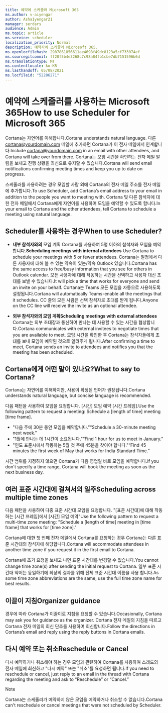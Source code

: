 ```yaml
---
title: 예약에 스케줄러 Microsoft 365
ms.author: v-aiyengar
author: AshaIyengar21
manager: serdars
audience: Admin
ms.topic: article
ms.service: scheduler
localization_priority: Normal
description: 예약자에 스케줄러 Microsoft 365.
ms.openlocfilehash: 2987861856611ae4698f49dc8123a5cf733074ef
ms.sourcegitcommit: ff20f5b4e3268c7c98a84fb1cbe7db7151596b6d
ms.translationtype: MT
ms.contentlocale: ko-KR
ms.lasthandoff: 05/08/2021
ms.locfileid: "52286271"
---
```

# <a name="how-to-use-scheduler-for-microsoft-365"></a><span data-ttu-id="795b6-103">예약에 스케줄러를 사용하는 Microsoft 365</span><span class="sxs-lookup"><span data-stu-id="795b6-103">How to use Scheduler for Microsoft 365</span></span>

<span data-ttu-id="795b6-104">Cortana는 자연어를 이해합니다.</span><span class="sxs-lookup"><span data-stu-id="795b6-104">Cortana understands natural language.</span></span> <span data-ttu-id="795b6-105">다른 cortana@yourdomain.com 메일에 추가하면 Cortana가 이 전자 메일에서 인계합니다.</span><span class="sxs-lookup"><span data-stu-id="795b6-105">Include cortana@yourdomain.com in an email with other attendees, and Cortana will take over from there.</span></span> <span data-ttu-id="795b6-106">Cortana는 모임 시간을 확인하는 전자 메일 알림을 보내고 진행 상황을 최신으로 유지할 수 있습니다.</span><span class="sxs-lookup"><span data-stu-id="795b6-106">Cortana will send email notifications confirming meeting times and keep you up to date on progress.</span></span>

<span data-ttu-id="795b6-107">스케줄러를 사용하려는 경우 모임할 사람 외에 Cortana의 전자 메일 주소를 전자 메일에 추가합니다.</span><span class="sxs-lookup"><span data-stu-id="795b6-107">To use Scheduler, add Cortana’s email address to your email in addition to the people you want to meeting with.</span></span> <span data-ttu-id="795b6-108">Cortana 및 다른 참석자에 대한 전자 메일에서 Cortana에게 자연어를 사용하여 모임을 예약할 수 있도록 합니다.</span><span class="sxs-lookup"><span data-stu-id="795b6-108">In your email to Cortana and the other attendees, tell Cortana to schedule a meeting using natural language.</span></span>  

## <a name="when-to-use-scheduler"></a><span data-ttu-id="795b6-109">Scheduler를 사용하는 경우</span><span class="sxs-lookup"><span data-stu-id="795b6-109">When to use Scheduler?</span></span>

- <span data-ttu-id="795b6-110">**내부 참석자와의** 모임 계획 Cortana를 사용하여 5명 이하의 참석자와 모임을 예약합니다.</span><span class="sxs-lookup"><span data-stu-id="795b6-110">**Scheduling meetings with internal attendees** Use Cortana to schedule your meetings with 5 or fewer attendees.</span></span> <span data-ttu-id="795b6-111">Cortana는 일정에서 다른 사용자에 대해 볼 수 있는 약속이 있는/약속 Outlook 있습니다.</span><span class="sxs-lookup"><span data-stu-id="795b6-111">Cortana has the same access to free/busy information that you see for others in Outlook calendar.</span></span> <span data-ttu-id="795b6-112">모든 사용자에 대해 작동하는 시간을 선택하고 사용자 대신 초대를 보낼 수 있습니다.</span><span class="sxs-lookup"><span data-stu-id="795b6-112">It will pick a time that works for everyone and send an invite on your behalf.</span></span> <span data-ttu-id="795b6-113">Cortana는 Teams 모든 모임을 자동으로 사용하도록 설정됩니다.</span><span class="sxs-lookup"><span data-stu-id="795b6-113">Cortana will automatically Teams-enable all the meetings that it schedules.</span></span> <span data-ttu-id="795b6-114">CC 줄의 모든 사람은 선택 참석자로 초대를 받게 됩니다.</span><span class="sxs-lookup"><span data-stu-id="795b6-114">Anyone on the CC line will receive the invite as an optional attendee.</span></span>  

- <span data-ttu-id="795b6-115">**외부 참석자와의 모임 계획**</span><span class="sxs-lookup"><span data-stu-id="795b6-115">**Scheduling meetings with external attendees**</span></span>  
<span data-ttu-id="795b6-116">Cortana는 외부 초대장과 통신하여 만나는 데 사용할 수 있는 시간을 협상합니다.</span><span class="sxs-lookup"><span data-stu-id="795b6-116">Cortana communicates with external invitees to negotiate times that you are available to meet.</span></span> <span data-ttu-id="795b6-117">모임 시간을 확인한 후 Cortana는 참석자들에게 초대를 보내 모임이 예약된 것으로 알려주게 됩니다.</span><span class="sxs-lookup"><span data-stu-id="795b6-117">After confirming a time to meet, Cortana sends an invite to attendees and notifies you that the meeting has been scheduled.</span></span>

## <a name="what-to-say-to-cortana"></a><span data-ttu-id="795b6-118">Cortana에게 어떤 말이 있나요?</span><span class="sxs-lookup"><span data-stu-id="795b6-118">What to say to Cortana?</span></span>

<span data-ttu-id="795b6-119">Cortana는 자연어를 이해하지만, 사용이 확정된 언어가 권장됩니다.</span><span class="sxs-lookup"><span data-stu-id="795b6-119">Cortana understands natural language, but concise language is recommended.</span></span> 

<span data-ttu-id="795b6-120">다음 패턴을 사용하여 모임을 요청합니다. [시간] 모임 예약 [시간 프레임].</span><span class="sxs-lookup"><span data-stu-id="795b6-120">Use the following pattern to request a meeting: Schedule a [length of time] meeting [time frame].</span></span>  

- <span data-ttu-id="795b6-121">"다음 주에 30분 동안 모임을 예약합니다."</span><span class="sxs-lookup"><span data-stu-id="795b6-121">“Schedule a 30-minute meeting next week.”</span></span>  
- <span data-ttu-id="795b6-122">"1월에 만나는 데 1시간이 소요됩니다."</span><span class="sxs-lookup"><span data-stu-id="795b6-122">“Find 1 hour for us to meet in January.”</span></span> 
- <span data-ttu-id="795b6-123">"인도 표준시에서 작동하는 5월 첫 주에 45분을 찾아야 합니다."</span><span class="sxs-lookup"><span data-stu-id="795b6-123">“Find 45 minutes the first week of May that works for India Standard Time.”</span></span> 

<span data-ttu-id="795b6-124">시간 범위를 지정하지 않으면 Cortana가 다음 영업일 바로 모임을 예약합니다.</span><span class="sxs-lookup"><span data-stu-id="795b6-124">If you don't specify a time range, Cortana will book the meeting as soon as the next business day.</span></span>

## <a name="scheduling-across-multiple-time-zones"></a><span data-ttu-id="795b6-125">여러 표준 시간대에 걸쳐서의 일주</span><span class="sxs-lookup"><span data-stu-id="795b6-125">Scheduling across multiple time zones</span></span>

<span data-ttu-id="795b6-126">다음 패턴을 사용하여 다중 표준 시간대 모임을 요청합니다. "[표준 시간대]에 대해 작동하는 [시간 프레임]에서 [시간] 모임 예약"</span><span class="sxs-lookup"><span data-stu-id="795b6-126">Use the following pattern to request a multi-time zone meeting: "Schedule a [length of time] meeting in [time frame] that works for [time zone]."</span></span> 

<span data-ttu-id="795b6-127">Cortana에 대한 첫 번째 전자 메일에서 Cortana를 요청하는 경우 Cortana는 다른 표준 시간대의 참석자에 해당합니다.</span><span class="sxs-lookup"><span data-stu-id="795b6-127">Cortana will accommodate attendees in another time zone if you request it in the first email to Cortana.</span></span>  

<span data-ttu-id="795b6-128">Cortana에 초기 요청을 보내고 나면 표준 시간대를 변경할 수 없습니다.</span><span class="sxs-lookup"><span data-stu-id="795b6-128">You cannot change time zone(s) after sending the initial request to Cortana.</span></span> <span data-ttu-id="795b6-129">일부 표준 시간대 약어는 동일하기에 최상의 결과를 위해 전체 표준 시간대 이름을 사용 합니다.</span><span class="sxs-lookup"><span data-stu-id="795b6-129">As some time zone abbreviations are the same, use the full time zone name for best results.</span></span>  

## <a name="organizer-guidance"></a><span data-ttu-id="795b6-130">이끌이 지침</span><span class="sxs-lookup"><span data-stu-id="795b6-130">Organizer guidance</span></span>

<span data-ttu-id="795b6-131">경우에 따라 Cortana가 이끌이로 지침을 요청할 수 있습니다.</span><span class="sxs-lookup"><span data-stu-id="795b6-131">Occasionally, Cortana may ask you for guidance as the organizer.</span></span> <span data-ttu-id="795b6-132">Cortana 전자 메일의 지침을 따르고 Cortana 전자 메일의 회신 단추를 사용하여 회신합니다.</span><span class="sxs-lookup"><span data-stu-id="795b6-132">Follow the directions in Cortana’s email and reply using the reply buttons in Cortana emails.</span></span>

## <a name="reschedule-or-cancel"></a><span data-ttu-id="795b6-133">다시 예약 또는 취소</span><span class="sxs-lookup"><span data-stu-id="795b6-133">Reschedule or Cancel</span></span>

<span data-ttu-id="795b6-134">다시 예약하거나 취소해야 하는 경우 모임과 관련하여 Cortana를 사용하여 스레드의 전자 메일에 회신하고 "다시 예약" 또는 "취소"를 요청하면 됩니다.</span><span class="sxs-lookup"><span data-stu-id="795b6-134">If you need to reschedule or cancel, just reply to an email in the thread with Cortana regarding the meeting and ask to “Reschedule” or “Cancel.”</span></span> 

> [!NOTE]
> <span data-ttu-id="795b6-135">Cortana는 스케줄러가 예약하지 않은 모임을 예약하거나 취소할 수 없습니다.</span><span class="sxs-lookup"><span data-stu-id="795b6-135">Cortana can't reschedule or cancel meetings that were not scheduled by Scheduler.</span></span>  
